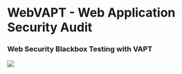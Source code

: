 # WebVAPT - Web Application Security Audit
###  Web Security Blackbox Testing with VAPT


<a target="_blank" href="https://en.wikipedia.org/wiki/Python_(programming_language)">
<img src="https://img.shields.io/badge/python-3.11-blue.svg">
</a>

